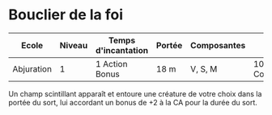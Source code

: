 # Bouclier de la foi

|Ecole|Niveau|Temps d'incantation|Portée|Composantes|Durée|
|-|-|-|-|-|-|
|Abjuration|1|1 Action Bonus|18 m|V, S, M|10 min, Concentration|

Un champ scintillant apparaît et entoure une créature de votre choix dans la portée du sort, lui accordant un bonus de +2 à la CA pour la durée du sort.